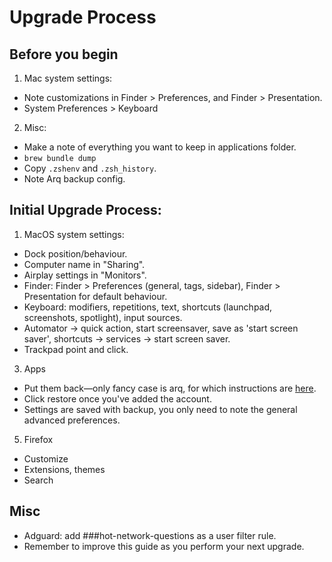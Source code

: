 # Upgrade Process

## Before you begin
1. Mac system settings:
  - Note customizations in Finder > Preferences, and Finder > Presentation.
  - System Preferences > Keyboard
2. Misc:
  - Make a note of everything you want to keep in applications folder.
  - `brew bundle dump`
  - Copy `.zshenv` and `.zsh_history`.
  - Note Arq backup config.

## Initial Upgrade Process:
1. MacOS system settings:
  - Dock position/behaviour.
  - Computer name in "Sharing".
  - Airplay settings in "Monitors".
  - Finder: Finder > Preferences (general, tags, sidebar), Finder > Presentation for default behaviour.
  - Keyboard: modifiers, repetitions, text, shortcuts (launchpad, screenshots, spotlight), input sources.
  - Automator -> quick action, start screensaver, save as 'start screen saver', shortcuts -> services -> start screen saver.
  - Trackpad point and click.
3. Apps
  - Put them back—only fancy case is arq, for which instructions are [here](https://www.arqbackup.com/documentation/pages/recovering.html). 
  - Click restore once you've added the account.
  - Settings are saved with backup, you only need to note the general advanced preferences.
5. Firefox
  - Customize
  - Extensions, themes
  - Search

## Misc
- Adguard: add ###hot-network-questions as a user filter rule.
- Remember to improve this guide as you perform your next upgrade.

